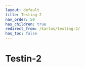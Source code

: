 ```yaml
---
layout: default
title: Testing-2
nav_order: 50
has_children: true
redirect_from: /karlos/testing-2/
has_toc: false
---
```


# Testin-2
